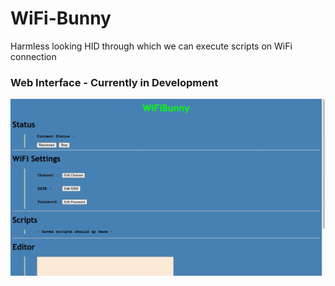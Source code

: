 # WiFi-Bunny
Harmless looking HID through which we can execute scripts on WiFi connection

### Web Interface - Currently in Development

![First Version](https://github.com/nerdpepe/WiFi-Bunny/blob/main/media/web-interface-1.jpeg)
